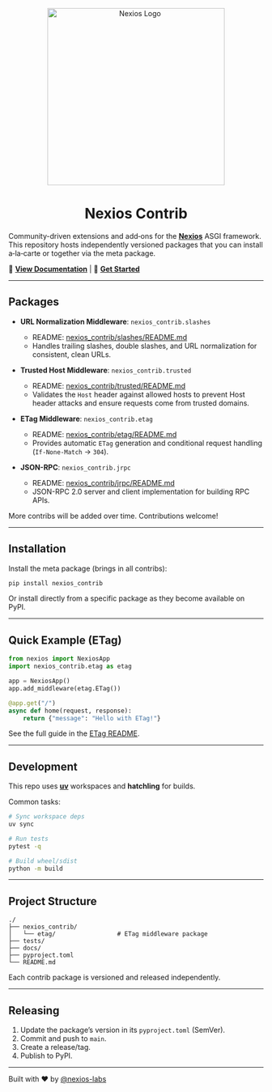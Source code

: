 <p align="center">
  <a href="https://github.com/nexios-labs">
    <img alt="Nexios Logo" height="350" src="https://nexios-docs.netlify.app/logo.png"> 
  </a>
</p>

<h1 align="center">Nexios Contrib</h1>

Community-driven extensions and add‑ons for the **[Nexios](https://nexios-docs.netlify.app/)** ASGI framework. This repository hosts independently versioned packages that you can install a‑la‑carte or together via the meta package.

📖 **[View Documentation](https://nexios-docs.netlify.app/community/)** | 🚀 **[Get Started](https://nexios-docs.netlify.app/community/)**

---

## Packages

- **URL Normalization Middleware**: `nexios_contrib.slashes`
  - README: [nexios_contrib/slashes/README.md](./nexios_contrib/slashes/README.md)
  - Handles trailing slashes, double slashes, and URL normalization for consistent, clean URLs.

- **Trusted Host Middleware**: `nexios_contrib.trusted`
  - README: [nexios_contrib/trusted/README.md](./nexios_contrib/trusted/README.md)
  - Validates the `Host` header against allowed hosts to prevent Host header attacks and ensure requests come from trusted domains.

- **ETag Middleware**: `nexios_contrib.etag`
  - README: [nexios_contrib/etag/README.md](./nexios_contrib/etag/README.md)
  - Provides automatic `ETag` generation and conditional request handling (`If-None-Match` → `304`).

- **JSON-RPC**: `nexios_contrib.jrpc`
  - README: [nexios_contrib/jrpc/README.md](./nexios_contrib/jrpc/README.md)
  - JSON-RPC 2.0 server and client implementation for building RPC APIs.

More contribs will be added over time. Contributions welcome!

---

## Installation

Install the meta package (brings in all contribs):

```bash
pip install nexios_contrib
```

Or install directly from a specific package as they become available on PyPI.

---

## Quick Example (ETag)

```python
from nexios import NexiosApp
import nexios_contrib.etag as etag

app = NexiosApp()
app.add_middleware(etag.ETag())

@app.get("/")
async def home(request, response):
    return {"message": "Hello with ETag!"}
```

See the full guide in the [ETag README](./nexios_contrib/etag/README.md).

---

## Development

This repo uses **[uv](https://github.com/astral-sh/uv)** workspaces and **hatchling** for builds.

Common tasks:

```bash
# Sync workspace deps
uv sync

# Run tests
pytest -q

# Build wheel/sdist
python -m build
```

---

## Project Structure

```
./
├── nexios_contrib/
│   └── etag/                 # ETag middleware package
├── tests/
├── docs/
├── pyproject.toml
└── README.md
```

Each contrib package is versioned and released independently.

---

## Releasing

1. Update the package’s version in its `pyproject.toml` (SemVer).
2. Commit and push to `main`.
3. Create a release/tag.
4. Publish to PyPI.

---

Built with ❤️ by [@nexios-labs](https://github.com/nexios-labs)
